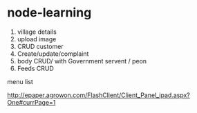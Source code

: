 # node-learning
1. village details
2. upload image
3. CRUD customer
4. Create/update/complaint 
5. body CRUD/ with Government servent / peon
6. Feeds CRUD


menu list 

http://epaper.agrowon.com/FlashClient/Client_Panel_ipad.aspx?One#currPage=1